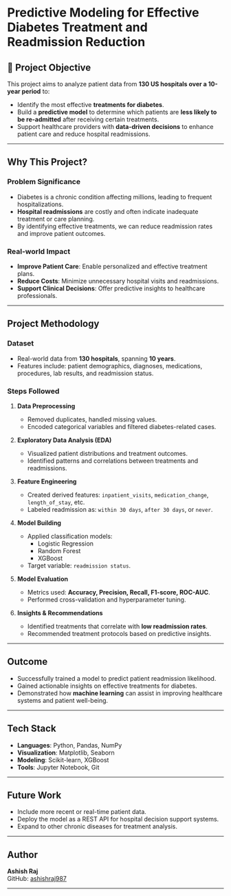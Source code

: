 # Predictive Modeling for Effective Diabetes Treatment and Readmission Reduction

## 📌 Project Objective

This project aims to analyze patient data from **130 US hospitals over a 10-year period** to:

- Identify the most effective **treatments for diabetes**.
- Build a **predictive model** to determine which patients are **less likely to be re-admitted** after receiving certain treatments.
- Support healthcare providers with **data-driven decisions** to enhance patient care and reduce hospital readmissions.

---

##  Why This Project?

###  Problem Significance
- Diabetes is a chronic condition affecting millions, leading to frequent hospitalizations.
- **Hospital readmissions** are costly and often indicate inadequate treatment or care planning.
- By identifying effective treatments, we can reduce readmission rates and improve patient outcomes.

### Real-world Impact
- **Improve Patient Care**: Enable personalized and effective treatment plans.
- **Reduce Costs**: Minimize unnecessary hospital visits and readmissions.
- **Support Clinical Decisions**: Offer predictive insights to healthcare professionals.

---

## Project Methodology

###  Dataset
- Real-world data from **130 hospitals**, spanning **10 years**.
- Features include: patient demographics, diagnoses, medications, procedures, lab results, and readmission status.

###  Steps Followed

1. **Data Preprocessing**
   - Removed duplicates, handled missing values.
   - Encoded categorical variables and filtered diabetes-related cases.

2. **Exploratory Data Analysis (EDA)**
   - Visualized patient distributions and treatment outcomes.
   - Identified patterns and correlations between treatments and readmissions.

3. **Feature Engineering**
   - Created derived features: `inpatient_visits`, `medication_change`, `length_of_stay`, etc.
   - Labeled readmission as: `within 30 days`, `after 30 days`, or `never`.

4. **Model Building**
   - Applied classification models:
     - Logistic Regression
     - Random Forest
     - XGBoost
   - Target variable: `readmission status`.

5. **Model Evaluation**
   - Metrics used: **Accuracy, Precision, Recall, F1-score, ROC-AUC**.
   - Performed cross-validation and hyperparameter tuning.

6. **Insights & Recommendations**
   - Identified treatments that correlate with **low readmission rates**.
   - Recommended treatment protocols based on predictive insights.

---

##  Outcome

- Successfully trained a model to predict patient readmission likelihood.
- Gained actionable insights on effective treatments for diabetes.
- Demonstrated how **machine learning** can assist in improving healthcare systems and patient well-being.

---

##  Tech Stack

- **Languages**: Python, Pandas, NumPy
- **Visualization**: Matplotlib, Seaborn
- **Modeling**: Scikit-learn, XGBoost
- **Tools**: Jupyter Notebook, Git

---

##  Future Work

- Include more recent or real-time patient data.
- Deploy the model as a REST API for hospital decision support systems.
- Expand to other chronic diseases for treatment analysis.

---

##  Author

**Ashish Raj**    
GitHub: [ashishraj987](https://github.com/ashishraj987)

---

